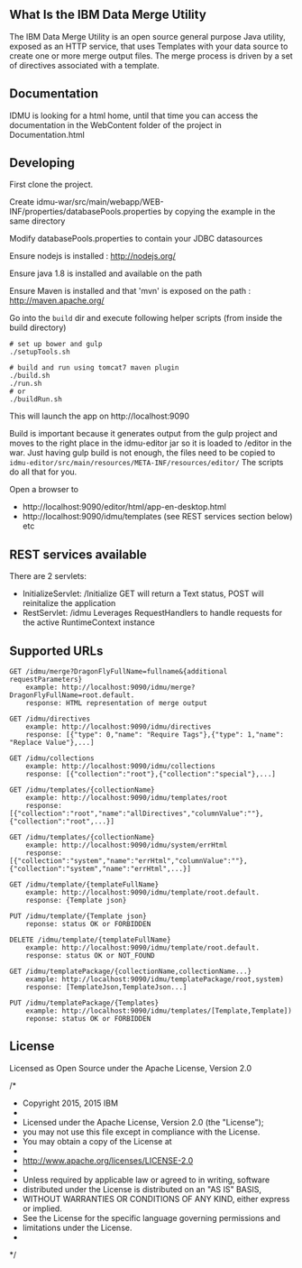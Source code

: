 ## What Is the IBM Data Merge Utility

The IBM Data Merge Utility is an open source general purpose Java utility, 
exposed as an HTTP service, that uses Templates with your data source to create 
one or more merge output files. The merge process is driven by a set of directives 
associated with a template. 

## Documentation

IDMU is looking for a html home, until that time you can access the documentation
in the WebContent folder of the project in Documentation.html

## Developing
First clone the project.

Create idmu-war/src/main/webapp/WEB-INF/properties/databasePools.properties by copying the example in the same directory

Modify databasePools.properties to contain your JDBC datasources

Ensure nodejs is installed : http://nodejs.org/

Ensure java 1.8 is installed and available on the path

Ensure Maven is installed and that 'mvn' is exposed on the path : http://maven.apache.org/

Go into the `build` dir and execute following helper scripts (from inside the build directory)

    # set up bower and gulp
    ./setupTools.sh

    # build and run using tomcat7 maven plugin
    ./build.sh
    ./run.sh
    # or
    ./buildRun.sh

This will launch the app on http://localhost:9090

Build is important because it generates output from the gulp project and moves to the right place in the idmu-editor jar so it is loaded to /editor in the war.
Just having gulp build is not enough, the files need to be copied to `idmu-editor/src/main/resources/META-INF/resources/editor/`
The scripts do all that for you.

Open a browser to
- http://localhost:9090/editor/html/app-en-desktop.html
- http://localhost:9090/idmu/templates (see REST services section below)
etc



## REST services available
There are 2 servlets:
- InitializeServlet: /Initialize
  GET will return a Text status, POST will reinitalize the application
- RestServlet: /idmu
  Leverages RequestHandlers to handle requests for the active RuntimeContext instance

## Supported URLs
    GET /idmu/merge?DragonFlyFullName=fullname&{additional requestParameters} 
    	example: http://localhost:9090/idmu/merge?DragonFlyFullName=root.default. 
    	response: HTML representation of merge output

    GET /idmu/directives 
		example: http://localhost:9090/idmu/directives
    	response: [{"type": 0,"name": "Require Tags"},{"type": 1,"name": "Replace Value"},...]
  
    GET /idmu/collections 
    	example: http://localhost:9090/idmu/collections
    	response: [{"collection":"root"},{"collection":"special"},...]
    
    GET /idmu/templates/{collectionName} 
    	example: http://localhost:9090/idmu/templates/root
        response: [{"collection":"root","name":"allDirectives","columnValue":""},{"collection":"root",...}]

    GET /idmu/templates/{collectionName} 
    	example: http://localhost:9090/idmu/system/errHtml
        response: [{"collection":"system","name":"errHtml","columnValue":""},{"collection":"system","name":"errHtml",...}]

    GET /idmu/template/{templateFullName}
    	example: http://localhost:9090/idmu/template/root.default.
	    response: {Template json}

    PUT /idmu/template/{Template json}
    	reponse: status OK or FORBIDDEN

    DELETE /idmu/template/{templateFullName} 
    	example: http://localhost:9090/idmu/template/root.default.
    	response: status OK or NOT_FOUND

    GET /idmu/templatePackage/{collectionName,collectionName...} 
    	example: http://localhost:9090/idmu/templatePackage/root,system)
        response: [TemplateJson,TemplateJson...]

    PUT /idmu/templatePackage/{Templates} 
    	example: http://localhost:9090/idmu/templates/[Template,Template])
    	reponse: status OK or FORBIDDEN

## License

Licensed as Open Source under the Apache License, Version 2.0

/*
 * Copyright 2015, 2015 IBM
 * 
 * Licensed under the Apache License, Version 2.0 (the "License");
 * you may not use this file except in compliance with the License.
 * You may obtain a copy of the License at
 * 
 * http://www.apache.org/licenses/LICENSE-2.0
 * 
 * Unless required by applicable law or agreed to in writing, software
 * distributed under the License is distributed on an "AS IS" BASIS,
 * WITHOUT WARRANTIES OR CONDITIONS OF ANY KIND, either express or implied.
 * See the License for the specific language governing permissions and
 * limitations under the License.
 *
 */
